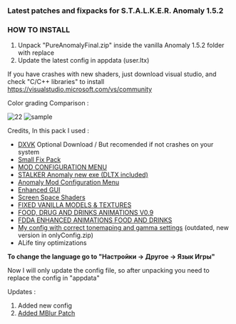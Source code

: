 ### Latest patches and fixpacks for S.T.A.L.K.E.R. Anomaly 1.5.2
### HOW TO INSTALL

1. Unpack "PureAnomalyFinal.zip" inside the vanilla Anomaly 1.5.2 folder with replace
2. Update the latest config in appdata (user.ltx)

If you have crashes with new shaders, just download visual studio, and check "C/C++ libraries" to install https://visualstudio.microsoft.com/vs/community

Color grading Comparison :

![22](https://github.com/TheOldRustyCrown/cleananomaly/assets/13091768/ea3ece9d-0b23-40b7-8d67-bf74264d90e3)
![sample](https://github.com/TheOldRustyCrown/cleananomaly/assets/13091768/3306a897-f1dc-4114-9bb5-d8e255af11e1)

Credits, In this pack I used :

- [DXVK](https://github.com/doitsujin/dxvk) Optional Download / But recomended if not crashes on your system
- [Small Fix Pack](https://www.moddb.com/mods/stalker-anomaly/addons/small-fixes-pack-for-anomaly-152)
- [MOD CONFIGURATION MENU](https://www.moddb.com/mods/stalker-anomaly/addons/anomaly-mod-configuration-menu)
- [STALKER Anomaly new exe (DLTX included)](https://github.com/themrdemonized/STALKER-Anomaly-modded-exes)
- [Anomaly Mod Configuration Menu](https://www.moddb.com/mods/stalker-anomaly/addons/anomaly-mod-configuration-menu)
- [Enhanced GUI](https://www.moddb.com/mods/stalker-anomaly/addons/enhanced-gu)
- [Screen Space Shaders](https://www.moddb.com/mods/stalker-anomaly/addons/screen-space-shaders)
- [FIXED VANILLA MODELS & TEXTURES](https://www.moddb.com/mods/stalker-anomaly/addons/fvm)
- [FOOD, DRUG AND DRINKS ANIMATIONS V0.9](https://www.moddb.com/mods/stalker-anomaly/addons/food-drug-and-drinks-animations-reuploaded)
- [FDDA ENHANCED ANIMATIONS FOOD AND DRINKS](https://www.moddb.com/mods/stalker-anomaly/addons/fdda-enhanced-animations-food-n-drinks)
- [My config with correct tonemaping and gamma settings](https://www.moddb.com/games/stalker-call-of-pripyat/addons/stalker-anomaly-finetuning-config-file) (outdated, new version in onlyConfig.zip)
- ALife tiny optimizations

**To change the language go to "Настройки -> Другое -> Язык Игры"**


Now I will only update the config file, so after unpacking you need to replace the config in "appdata"

Updates :

1. Added new config
2. [Added MBlur Patch](https://www.moddb.com/mods/stalker-anomaly/addons/enhanced-motion-blur)
